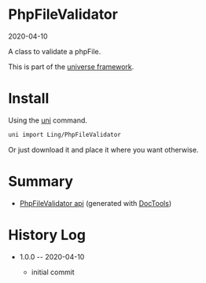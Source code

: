 PhpFileValidator
===========
2020-04-10



A class to validate a phpFile.


This is part of the [universe framework](https://github.com/karayabin/universe-snapshot).


Install
==========
Using the [uni](https://github.com/lingtalfi/universe-naive-importer) command.
```bash
uni import Ling/PhpFileValidator
```

Or just download it and place it where you want otherwise.






Summary
===========
- [PhpFileValidator api](https://github.com/lingtalfi/PhpFileValidator/blob/master/doc/api/Ling/PhpFileValidator.md) (generated with [DocTools](https://github.com/lingtalfi/DocTools))






History Log
=============

- 1.0.0 -- 2020-04-10

    - initial commit